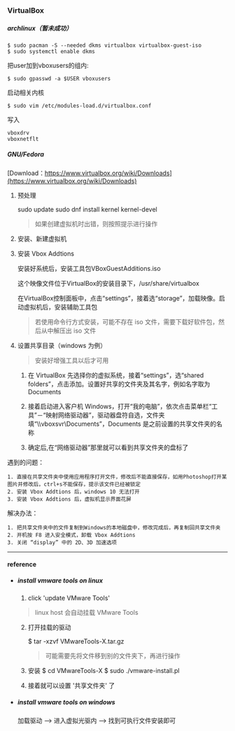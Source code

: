 ### VirtualBox

##### archlinux（暂未成功）

    $ sudo pacman -S --needed dkms virtualbox virtualbox-guest-iso
    $ sudo systemctl enable dkms

把user加到vboxusers的组内:

    $ sudo gpasswd -a $USER vboxusers

启动相关内核

    $ sudo vim /etc/modules-load.d/virtualbox.conf

写入

    vboxdrv
    vboxnetflt

##### GNU/Fedora

[Download：https://www.virtualbox.org/wiki/Downloads](https://www.virtualbox.org/wiki/Downloads)

1. 预处理

    sudo update
    sudo dnf install kernel kernel-devel
    > 如果创建虚拟机时出错，则按照提示进行操作

1. 安装、新建虚拟机

1. 安装 Vbox Addtions

    安装好系统后，安装工具包VBoxGuestAdditions.iso

    这个映像文件位于VirtualBox的安装目录下，/usr/share/virtualbox

    在VirtualBox控制面板中，点击“settings”，接着选“storage”，加载映像。启动虚拟机后，安装辅助工具包
    > 若使用命令行方式安装，可能不存在 iso 文件，需要下载好软件包，然后从中解压出 iso 文件

1. 设置共享目录（windows 为例）
    > 安装好增强工具以后才可用

    1. 在 VirtualBox 先选择你的虚拟系统，接着“settings”，选“shared folders”，点击添加。设置好共享的文件夹及其名字，例如名字取为 Documents
    
    2. 接着启动进入客户机 Windows，打开“我的电脑”，依次点击菜单栏“工具”－“映射网络驱动器”，驱动器盘符自选，文件夹填“\\\vboxsvr\Documents”，Documents 是之前设置的共享文件夹的名称
    
    3. 确定后,在“网络驱动器”那里就可以看到共享文件夹的盘标了

遇到的问题：

    1. 直接在共享文件夹中使用应用程序打开文件，修改后不能直接保存，如用Photoshop打开某图片并修改后，ctrl+s不能保存，提示该文件已经被锁定
    2. 安装 Vbox Addtions 后，windows 10 无法打开
    3. 安装 Vbox Addtions 后，虚拟机显示界面花屏

解决办法：

    1. 把共享文件夹中的文件复制到Windows的本地磁盘中，修改完成后，再复制回共享文件夹
    2. 开机按 F8 进入安全模式，卸载 Vbox Addtions
    3. 关闭 “display” 中的 2D、3D 加速选项

***

#### reference

- ##### install vmware tools on linux

    1. click 'update VMware Tools'
    > linux host 会自动挂载 VMware Tools

    2. 打开挂载的驱动

        $ tar -xzvf VMwareTools-X.tar.gz
        > 可能需要先将文件移到别的文件夹下，再进行操作
        
    3. 安装
        $ cd VMwareTools-X
        $ sudo ./vmware-install.pl

    4. 接着就可以设置 '共享文件夹' 了

- ##### install vmware tools on windows

    加载驱动 --> 进入虚拟光驱内 --> 找到可执行文件安装即可



